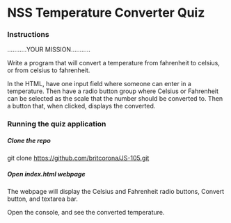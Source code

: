 # NSS Temperature Converter Quiz


### Instructions

  ...........YOUR MISSION...........

  Write a program that will convert a temperature from fahrenheit to celsius, or from celsius to fahrenheit.

  In the HTML, have one input field where someone can enter in a temperature. Then have a radio button group where Celsius or Fahrenheit can be selected as the scale that the number should be converted to. Then a button that, when clicked, displays the converted.


### Running the quiz application

##### Clone the repo

git clone https://github.com/britcorona/JS-105.git

##### Open index.html webpage

The webpage will display the Celsius and Fahrenheit radio buttons, Convert button, and textarea bar.

Open the console, and see the converted temperature.
